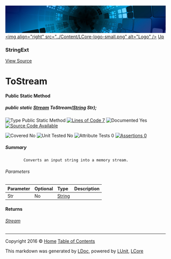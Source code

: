 ![](../Content/LCore-banner-small.png "")
[&lt;img align=&quot;right&quot; src=&quot;../Content/LCore-logo-small.png&quot; alt=&quot;Logo&quot; /&gt;](../../README.md)
[Up](StringExt.md)

### StringExt
[View Source](../Extensions/Reference%20Types/StringExt.cs)

# ToStream

#### Public Static Method

##### public static <a href="https://msdn.microsoft.com/en-us/library/system.io.stream.aspx" alt="">Stream</a> ToStream(<a href="https://msdn.microsoft.com/en-us/library/system.string.aspx" alt="">String</a> Str);

![Type Public Static Method](http://b.repl.ca/v1/Type-Public%20Static%20Method-Blue.png "") [![Lines of Code 7](http://b.repl.ca/v1/Lines%20of%20Code-7-blue.png "")](../Extensions/Reference%20Types/StringExt.cs#L1792)    ![Documented Yes](http://b.repl.ca/v1/Documented-Yes-brightgreen.png "") [![Source Code Available](http://b.repl.ca/v1/Source%20Code-Available-brightgreen.png "")](../Extensions/Reference%20Types/StringExt.cs#L1792)

![Covered No](http://b.repl.ca/v1/Covered-No-red.png "") ![Unit Tested No](http://b.repl.ca/v1/Unit%20Tested-No-lightgrey.png "") ![Attribute Tests 0](http://b.repl.ca/v1/Attribute%20Tests-0-lightgrey.png "") [![Assertions 0](http://b.repl.ca/v1/Assertions-0-lightgrey.png "")](../Extensions/Reference%20Types/StringExt.cs)

##### Summary

            Converts an input string into a memory stream.
            

###### Parameters

Parameter | Optional | Type | Description
:---  | :---  | :---  | :--- 
Str | No | [String](https://msdn.microsoft.com/en-us/library/system.string.aspx) | 


#### Returns

###### [Stream](https://msdn.microsoft.com/en-us/library/system.io.stream.aspx)



---

Copyright 2016 &copy; [Home](../../README.md) [Table of Contents](../../TableOfContents.md)

This markdown was generated by [LDoc](https://github.com/CodeSingularity/LDoc), powered by [LUnit](https://github.com/CodeSingularity/LUnit), [LCore](https://github.com/CodeSingularity/LCore)
